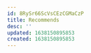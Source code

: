 ```yaml
---
id: 8RySr66ScVsCEzCGMaCzP
title: Recommends
desc: ''
updated: 1638150895853
created: 1638150895853
---
```


